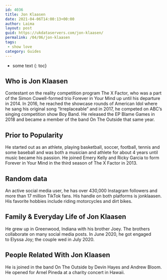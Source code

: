 ```yaml
---
id: 4036
title: Jon Klaasen
date: 2021-04-06T14:00:13+00:00
author: Laima
layout: post
guid: https://ukdataservers.com/jon-klaasen/
permalink: /04/06/jon-klaasen
tags:
 - show love
category: Guides
---
```


* some text
{: toc}


## Who is Jon Klaasen
                  
                  
                  
Contestant on the reality competition program The X Factor, who was a part of the Simon Cowell-formed trio Forever in Your Mind up until his departure in 2014. In 2016, he reached the showcase rounds of American Idol where he sang his original song &#8220;Irreplaceable&#8221; and in 2017, he competed on ABC&#8217;s singing competition show Boy Band. He released the EP Blame Games in 2018 and became a member of the band On The Outside that same year. 
                  
              
            
              
            
                
                
                
## Prior to Popularity
                  
                  
                  
He started out as an athlete, playing basketball, soccer, football, tennis and some baseball and was both a musician and athlete for about 4 years until music became his passion. He joined Emery Kelly and Ricky Garcia to form Forever in Your Mind in the third season of The X Factor in 2013. 
                  
              
            
              
            
                
                
                
## Random data
                  
                  
                  
An active social media user, he has over 430,000 Instagram followers and more than 17 million TikTok fans. His handle on both platforms is jonklaasen. His favorite hobbies include riding motorcycles and dirt bikes. 
                  
              
            
              
            
                
                
                
## Family & Everyday Life of Jon Klaasen
                  
                  
                  
He grew up in Greenwood, Indiana with his brother Joey. The brothers collaborate on many social media posts. In June 2020, he got engaged to Elyssa Joy; the couple wed in July 2020.
                  
              
            
              
            
                
                
                
## People Related With Jon Klaasen
                  
                  
                  
He is joined in the band On The Outside by Devin Hayes and Andrew Bloom. He opened for Arnel Pineda at a charity concert in Hawaii. 
                  
              
            
              
            
                
              
            
              
              
            
            
              
            
          
          
          